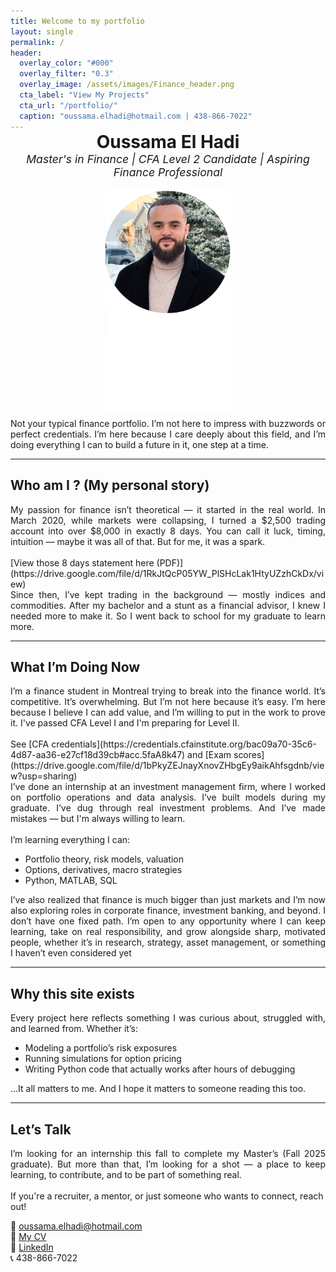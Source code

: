 ```yaml
---
title: Welcome to my portfolio
layout: single
permalink: /
header:
  overlay_color: "#000"
  overlay_filter: "0.3"
  overlay_image: /assets/images/Finance_header.png
  cta_label: "View My Projects"
  cta_url: "/portfolio/"
  caption: "oussama.elhadi@hotmail.com | 438-866-7022"
---
```


<div style="text-align: center; margin-top: -40px; margin-bottom: 10px;">
  <h1 style="margin-bottom: 0;">Oussama El Hadi</h1>
  <p style="font-style: italic; font-size: 1.1rem; margin-top: 0;">
    Master's in Finance | CFA Level 2 Candidate | Aspiring Finance Professional
  </p>
  <img src="/assets/images/IMG_1419.png" alt="Profile picture" style="max-width: 200px; display: block; margin: 10px auto;">
</div>

<div style="text-align: justify;">
Not your typical finance portfolio. I’m not here to impress with buzzwords or perfect credentials. I’m here because I care deeply about this field, and I’m doing everything I can to build a future in it, one step at a time.
</div>

---

## Who am I ? (My personal story)

<div style="text-align: justify;">
My passion for finance isn’t theoretical — it started in the real world. In March 2020, while markets were collapsing, I turned a $2,500 trading account into over $8,000 in exactly 8 days. You can call it luck, timing, intuition — maybe it was all of that. But for me, it was a spark.
</div>
<br>
[View those 8 days statement here (PDF)](https://drive.google.com/file/d/1RkJtQcP05YW_PlSHcLak1HtyUZzhCkDx/view)
<br>
<div style="text-align: justify;">
Since then, I’ve kept trading in the background — mostly indices and commodities. After my bachelor and a stunt as a financial advisor, I knew I needed more to make it. So I went back to school for my graduate to learn more.
</div>

---

## What I’m Doing Now

<div style="text-align: justify;">
I’m a finance student in Montreal trying to break into the finance world. It’s competitive. It’s overwhelming. But I’m not here because it’s easy. I’m here because I believe I can add value, and I’m willing to put in the work to prove it. I've passed CFA Level I and I'm preparing for Level II.
</div>
<br>See [CFA credentials](https://credentials.cfainstitute.org/bac09a70-35c6-4d87-aa36-e27cf18d39cb#acc.5faA8k47) and [Exam scores](https://drive.google.com/file/d/1bPkyZEJnayXnovZHbgEy9aikAhfsgdnb/view?usp=sharing) <br>
<div style="text-align: justify;">
I’ve done an internship at an investment management firm, where I worked on portfolio operations and data analysis. I’ve built models during my graduate. I’ve dug through real investment problems. And I’ve made mistakes — but I'm always willing to learn.
</div>
<br>
I’m learning everything I can:

- Portfolio theory, risk models, valuation  
- Options, derivatives, macro strategies  
- Python, MATLAB, SQL  

<div style="text-align: justify;">
I’ve also realized that finance is much bigger than just markets and I’m now also exploring roles in corporate finance, investment banking, and beyond. I don’t have one fixed path. I’m open to any opportunity where I can keep learning, take on real responsibility, and grow alongside sharp, motivated people, whether it’s in research, strategy, asset management, or something I haven’t even considered yet
</div>

---

## Why this site exists

<div style="text-align: justify;">
Every project here reflects something I was curious about, struggled with, and learned from. Whether it’s:
</div>

- Modeling a portfolio’s risk exposures  
- Running simulations for option pricing  
- Writing Python code that actually works after hours of debugging  

<div style="text-align: justify;">
…It all matters to me. And I hope it matters to someone reading this too.
</div>

---

## Let’s Talk

<div style="text-align: justify;">
I’m looking for an internship this fall to complete my Master’s (Fall 2025 graduate). But more than that, I’m looking for a shot — a place to keep learning, to contribute, and to be part of something real.
</div>
<br>
If you're a recruiter, a mentor, or just someone who wants to connect, reach out!

📩 [oussama.elhadi@hotmail.com](mailto:oussama.elhadi@hotmail.com)  
📄 [My CV](https://drive.google.com/file/d/1R8wJdGz3bJCR4uUu2kNQbCQ-fnA8zT9O/view?usp=sharing)  
🔗 [LinkedIn](https://www.linkedin.com/in/oussama-e-75665b229/)  
📞 438-866-7022


